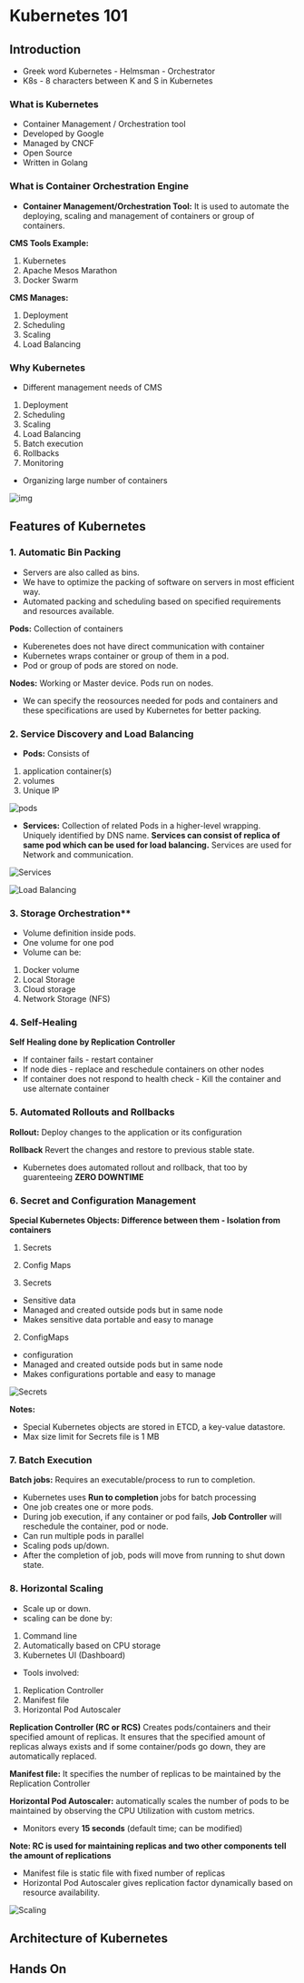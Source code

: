 # Kubernetes 101

## Introduction

* Greek word Kubernetes - Helmsman - Orchestrator
* K8s - 8 characters between K and S in Kubernetes

### What is Kubernetes
* Container Management / Orchestration tool
* Developed by Google
* Managed by CNCF
* Open Source
* Written in Golang
 

### What is Container Orchestration Engine

* **Container Management/Orchestration Tool:** It is used to automate the deploying, scaling and management of containers or group of containers.

**CMS Tools Example:**
1. Kubernetes
2. Apache Mesos Marathon
3. Docker Swarm

**CMS Manages:**
1. Deployment
2. Scheduling
3. Scaling
4. Load Balancing

### Why Kubernetes
* Different management needs of CMS
1. Deployment
2. Scheduling
3. Scaling
4. Load Balancing
5. Batch execution
6. Rollbacks
7. Monitoring

* Organizing large number of containers

![img](img/K1.png)

## Features of Kubernetes

### 1. Automatic Bin Packing

* Servers are also called as bins.
* We have to optimize the packing of software on servers in most efficient way.
* Automated packing and scheduling based on specified requirements and resources available.

**Pods:** Collection of containers

* Kuberenetes does not have direct communication with container
* Kubernetes wraps container or group of them in a pod.
* Pod or group of pods are stored on node.

**Nodes:** Working or Master device. Pods run on nodes.

* We can specify the reosources needed for pods and containers and these specifications are used by Kubernetes for better packing.

### 2. Service Discovery and Load Balancing

* **Pods:** Consists of
1. application container(s)
2. volumes
3. Unique IP

![pods](img/Pods.png)

* **Services:** Collection of related Pods in a higher-level wrapping.
Uniquely identified by DNS name.
**Services can consist of replica of same pod which can be used for load balancing.**
Services are used for Network and communication.

![Services](img/Services.png)

![Load Balancing](img/lb.png)

### 3. Storage Orchestration**

* Volume definition inside pods.
* One volume for one pod
* Volume can be:
1. Docker volume
2. Local Storage
3. Cloud storage
4. Network Storage (NFS)

### 4. Self-Healing

**Self Healing done by Replication Controller**
* If container fails - restart container
* If node dies - replace and reschedule containers on other nodes
* If container does not respond to health check - Kill the container and use alternate container

### 5. Automated Rollouts and Rollbacks

**Rollout:** Deploy changes to the application or its configuration

**Rollback** Revert the changes and restore to previous stable state.

* Kubernetes does automated rollout and rollback, that too by guarenteeing **ZERO DOWNTIME**

### 6. Secret and Configuration Management

**Special Kubernetes Objects: Difference between them - Isolation from containers**
1. Secrets
2. Config Maps

1. Secrets
* Sensitive data
* Managed and created outside pods but in same node
* Makes sensitive data portable and easy to manage

2. ConfigMaps
* configuration
* Managed and created outside pods but in same node
* Makes configurations portable and easy to manage

![Secrets](img/Secrets.png)

**Notes:**

* Special Kubernetes objects are stored in ETCD, a key-value datastore.
* Max size limit for Secrets file is 1 MB

### 7. Batch Execution

**Batch jobs:** Requires an executable/process to run to completion.
* Kubernetes uses **Run to completion** jobs for batch processing
* One job creates one or more pods.
* During job execution, if any container or pod fails, **Job Controller** will reschedule the container, pod or node.
* Can run multiple pods in parallel
* Scaling pods up/down.
* After the completion of job, pods will move from running to shut down state.

### 8. Horizontal Scaling
* Scale up or down.
* scaling can be done by:

1. Command line
2. Automatically based on CPU storage
3. Kubernetes UI (Dashboard)

* Tools involved:
1. Replication Controller
2. Manifest file
3. Horizontal Pod Autoscaler

**Replication Controller (RC or RCS)** Creates pods/containers and their specified amount of replicas.
It ensures that the specified amount of replicas always exists and if some container/pods go down, they are automatically replaced.

**Manifest file:** It specifies the number of replicas to be maintained by the Replication Controller

**Horizontal Pod Autoscaler:** automatically scales the number of pods to be maintained by observing the CPU Utilization with custom metrics.
* Monitors every **15 seconds** (default time; can be modified)

**Note: RC is used for maintaining replicas and two other components tell the amount of replications**
* Manifest file is static file with fixed number of replicas
* Horizontal Pod Autoscaler gives replication factor dynamically based on resource availability.

![Scaling](img/scale.png)

## Architecture of Kubernetes

## Hands On
